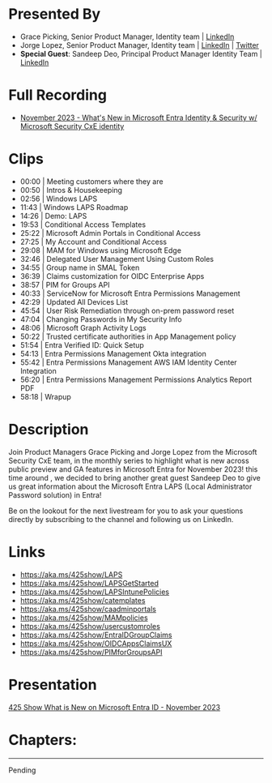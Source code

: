 # Presented By 
- Grace Picking, Senior Product Manager, Identity team | [LinkedIn](https://www.linkedin.com/in/grace-picking) 
- Jorge Lopez, Senior Product Manager, Identity team | [LinkedIn](https://www.linkedin.com/in/jorgealopez1/) | [Twitter](https://twitter.com/JorgeALopez)
- **Special Guest**: Sandeep Deo, Principal Product Manager Identity Team | [LinkedIn](https://www.linkedin.com/in/sandeep-deo-5274105/)

# Full Recording
- [November 2023 - What's New in Microsoft Entra Identity & Security w/ Microsoft Security CxE identity](https://www.youtube.com/watch?v=-eXMeorlOeU)

# Clips
- 00:00 |  Meeting customers where they are
- 00:50 |  Intros & Housekeeping
- 02:56 |  Windows LAPS
- 11:43 |  Windows LAPS Roadmap
- 14:26 |  Demo: LAPS
- 19:53 |  Conditional Access Templates
- 25:22 |  Microsoft Admin Portals in Conditional Access
- 27:25 |  My Account and Conditional Access
- 29:08 |  MAM for Windows using Microsoft Edge
- 32:46 |  Delegated User Management Using Custom Roles
- 34:55 |  Group name in SMAL Token
- 36:39 |  Claims customization for OIDC Enterprise Apps
- 38:57 |  PIM for Groups API
- 40:33 |  ServiceNow for Microsoft Entra Permissions Management
- 42:29 |  Updated All Devices List
- 45:54 |  User Risk Remediation through on-prem password reset
- 47:04 |  Changing Passwords in My Security Info
- 48:06 |  Microsoft Graph Activity Logs
- 50:22 |  Trusted certificate authorities in App Management policy
- 51:54 |  Entra Verified ID: Quick Setup
- 54:13 |  Entra Permissions Management Okta integration
- 55:42 |  Entra Permissions Management AWS IAM Identity Center Integration
- 56:20 |  Entra Permissions Management Permissions Analytics Report PDF
- 58:18 |  Wrapup
  
# Description
Join Product Managers Grace Picking and Jorge Lopez from the Microsoft Security CxE team, in the monthly series to highlight what is new across public preview and GA features in Microsoft Entra for November 2023! this time around , we decided to bring another great guest Sandeep Deo to give us great information about the Microsoft Entra LAPS (Local Administrator Password solution) in Entra! 

Be on the lookout for the next livestream for you to ask your questions directly by subscribing to the channel and following us on LinkedIn.

# Links
- https://aka.ms/425show/LAPS
- https://aka.ms/425show/LAPSGetStarted
- https://aka.ms/425show/LAPSIntunePolicies
- https://aka.ms/425show/catemplates
- https://aka.ms/425show/caadminportals
- https://aka.ms/425show/MAMpolicies
- https://aka.ms/425show/usercustomroles
- https://aka.ms/425show/EntraIDGroupClaims
- https://aka.ms/425show/OIDCAppsClaimsUX
- https://aka.ms/425show/PIMforGroupsAPI

# Presentation

[425 Show What is New on Microsoft Entra ID - November 2023](https://github.com/425show/EntraWhatsNew/blob/main/2023/Nov/425%20Show%20Whats%20New%20in%20Entra%20ID%20November%202023.pdf)

# Chapters:
---------------------------
Pending 

